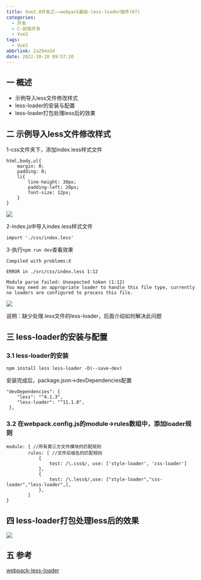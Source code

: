 ```yaml
---
title: Vue2.0开发之——webpack基础-less-loader插件(07)
categories:
  - 开发
  - C-前端开发
  - Vue2
tags:
  - Vue2
abbrlink: 2a294a3d
date: 2022-10-28 09:57:20
---
```

## 一 概述

* 示例导入less文件修改样式
* less-loader的安装与配置
* less-loader打包处理less后的效果

<!--more-->

## 二 示例导入less文件修改样式

1-css文件夹下，添加index.less样式文件

```
html,body,ul{
    margin: 0;
    padding: 0;
    li{
        line-height: 30px;
        padding-left: 20px;
        font-size: 12px;
    }
}
```

![][1]

2-index.js中导入index.less样式文件

```
import './css/index.less'
```

3-执行`npm run dev`查看效果

```
Compiled with problems:X

ERROR in ./src/css/index.less 1:12

Module parse failed: Unexpected token (1:12)
You may need an appropriate loader to handle this file type, currently no loaders are configured to process this file.
```

![][2]

说明：缺少处理.less文件的less-loader，后面介绍如何解决此问题

## 三 less-loader的安装与配置

### 3.1 less-loader的安装

```
npm install less less-loader -D(--save-dev)
```

安装完成后，package.json->devDependencies配置

```
"devDependencies": {
    "less": "^4.1.3",
    "less-loader": "^11.1.0",
 },
```

### 3.2 在webpack.config.js的module->rules数组中，添加loader规则

```
module: { //所有第三方文件模块的匹配规则
        rules: [ //文件后缀名的匹配规则
            {
                test: /\.css$/, use: ['style-loader', 'css-loader']
            },
            {
                test: /\.less$/,use: ["style-loader","css-loader","less-loader",],
            },
        ]
}
```

## 四 less-loader打包处理less后的效果
![][3]

## 五 参考

[webpack-less-loader][00]



[00]:https://webpack.js.org/loaders/less-loader/#root
[1]:https://cdn.jsdelivr.net/gh/PGzxc/CDN/blog-vue/vue02-07-index-less-create.png
[2]:https://cdn.jsdelivr.net/gh/PGzxc/CDN/blog-vue/vue02-07-index-less-run-error.png
[3]:https://cdn.jsdelivr.net/gh/PGzxc/CDN/blog-vue/vue02-07-index-less-run-correct.png